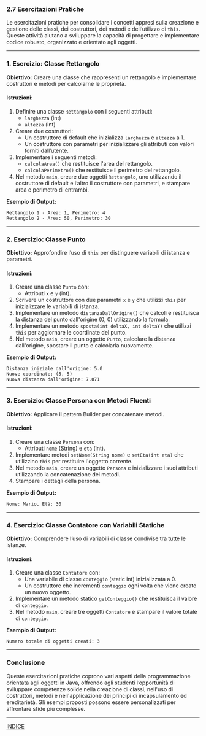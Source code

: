 ### **2.7 Esercitazioni Pratiche**

Le esercitazioni pratiche per consolidare i concetti appresi sulla creazione e gestione delle classi, dei costruttori, dei metodi e dell’utilizzo di `this`. Queste attività aiutano a sviluppare la capacità di progettare e implementare codice robusto, organizzato e orientato agli oggetti.

---

### **1. Esercizio: Classe Rettangolo**

**Obiettivo:** Creare una classe che rappresenti un rettangolo e implementare costruttori e metodi per calcolarne le proprietà.

#### **Istruzioni:**

1. Definire una classe `Rettangolo` con i seguenti attributi:
   - `larghezza` (int)
   - `altezza` (int)
2. Creare due costruttori:
   - Un costruttore di default che inizializza `larghezza` e `altezza` a 1.
   - Un costruttore con parametri per inizializzare gli attributi con valori forniti dall’utente.
3. Implementare i seguenti metodi:
   - `calcolaArea()` che restituisce l'area del rettangolo.
   - `calcolaPerimetro()` che restituisce il perimetro del rettangolo.
4. Nel metodo `main`, creare due oggetti `Rettangolo`, uno utilizzando il costruttore di default e l’altro il costruttore con parametri, e stampare area e perimetro di entrambi.

**Esempio di Output:**

```
Rettangolo 1 - Area: 1, Perimetro: 4
Rettangolo 2 - Area: 50, Perimetro: 30
```

---

### **2. Esercizio: Classe Punto**

**Obiettivo:** Approfondire l’uso di `this` per distinguere variabili di istanza e parametri.

#### **Istruzioni:**

1. Creare una classe `Punto` con:
   - Attributi `x` e `y` (int).
2. Scrivere un costruttore con due parametri `x` e `y` che utilizzi `this` per inizializzare le variabili di istanza.
3. Implementare un metodo `distanzaDallOrigine()` che calcoli e restituisca la distanza del punto dall'origine (0, 0) utilizzando la formula:
4. Implementare un metodo `sposta(int deltaX, int deltaY)` che utilizzi `this` per aggiornare le coordinate del punto.
5. Nel metodo `main`, creare un oggetto `Punto`, calcolare la distanza dall'origine, spostare il punto e calcolarla nuovamente.

**Esempio di Output:**

```
Distanza iniziale dall'origine: 5.0
Nuove coordinate: (5, 5)
Nuova distanza dall'origine: 7.071
```

---

### **3. Esercizio: Classe Persona con Metodi Fluenti**

**Obiettivo:** Applicare il pattern Builder per concatenare metodi.

#### **Istruzioni:**

1. Creare una classe `Persona` con:
   - Attributi `nome` (String) e `eta` (int).
2. Implementare metodi `setNome(String nome)` e `setEta(int eta)` che utilizzino `this` per restituire l'oggetto corrente.
3. Nel metodo `main`, creare un oggetto `Persona` e inizializzare i suoi attributi utilizzando la concatenazione dei metodi.
4. Stampare i dettagli della persona.

**Esempio di Output:**

```
Nome: Mario, Età: 30
```

---

### **4. Esercizio: Classe Contatore con Variabili Statiche**

**Obiettivo:** Comprendere l’uso di variabili di classe condivise tra tutte le istanze.

#### **Istruzioni:**

1. Creare una classe `Contatore` con:
   - Una variabile di classe `conteggio` (static int) inizializzata a 0.
   - Un costruttore che incrementi `conteggio` ogni volta che viene creato un nuovo oggetto.
2. Implementare un metodo statico `getConteggio()` che restituisca il valore di `conteggio`.
3. Nel metodo `main`, creare tre oggetti `Contatore` e stampare il valore totale di `conteggio`.

**Esempio di Output:**

```
Numero totale di oggetti creati: 3
```

---

### **Conclusione**

Queste esercitazioni pratiche coprono vari aspetti della programmazione orientata agli oggetti in Java, offrendo agli studenti l’opportunità di sviluppare competenze solide nella creazione di classi, nell'uso di costruttori, metodi e nell'applicazione dei principi di incapsulamento ed ereditarietà. Gli esempi proposti possono essere personalizzati per affrontare sfide più complesse.



---
[INDICE](README.md)